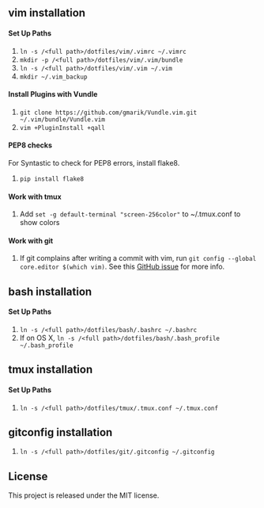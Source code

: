 
## vim installation

#### Set Up Paths

1. `ln -s /<full path>/dotfiles/vim/.vimrc ~/.vimrc`
2. `mkdir -p /<full path>/dotfiles/vim/.vim/bundle`
3. `ln -s /<full path>/dotfiles/vim/.vim ~/.vim`
4. `mkdir ~/.vim_backup`

#### Install Plugins with Vundle

1. `git clone https://github.com/gmarik/Vundle.vim.git ~/.vim/bundle/Vundle.vim`
2. `vim +PluginInstall +qall`

#### PEP8 checks

For Syntastic to check for PEP8 errors, install flake8.

1. `pip install flake8`

#### Work with tmux

1. Add `set -g default-terminal "screen-256color"` to ~/.tmux.conf to show
   colors

#### Work with git

1. If git complains after writing a commit with vim, run `git config --global
   core.editor $(which vim)`. See this [GitHub
   issue](https://github.com/gmarik/Vundle.vim/issues/167) for more info.


## bash installation

#### Set Up Paths

1. `ln -s /<full path>/dotfiles/bash/.bashrc ~/.bashrc`
2. If on OS X, `ln -s /<full path>/dotfiles/bash/.bash_profile ~/.bash_profile`


## tmux installation

#### Set Up Paths

1. `ln -s /<full path>/dotfiles/tmux/.tmux.conf ~/.tmux.conf`

## gitconfig installation

1. `ln -s /<full path>/dotfiles/git/.gitconfig ~/.gitconfig`

## License

This project is released under the MIT license.

